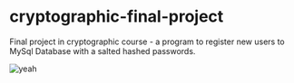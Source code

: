 # cryptographic-final-project
Final project in cryptographic course - a program to register new users to MySql Database with a salted hashed passwords.

![yeah](https://miro.medium.com/max/8642/1*iIXOmGDzrtTJmdwbn7cGMw.png)